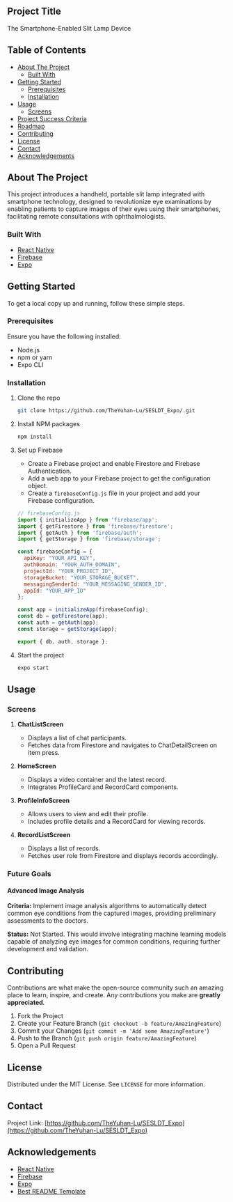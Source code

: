 ## Project Title

The Smartphone-Enabled Slit Lamp Device

## Table of Contents

- [About The Project](#about-the-project)
  - [Built With](#built-with)
- [Getting Started](#getting-started)
  - [Prerequisites](#prerequisites)
  - [Installation](#installation)
- [Usage](#usage)
  - [Screens](#screens)
- [Project Success Criteria](#project-success-criteria)
- [Roadmap](#roadmap)
- [Contributing](#contributing)
- [License](#license)
- [Contact](#contact)
- [Acknowledgements](#acknowledgements)

## About The Project

This project introduces a handheld, portable slit lamp integrated with smartphone technology, designed to revolutionize eye examinations by enabling patients to capture images of their eyes using their smartphones, facilitating remote consultations with ophthalmologists.

### Built With

- [React Native](https://reactnative.dev/)
- [Firebase](https://firebase.google.com/)
- [Expo](https://expo.dev/)

## Getting Started

To get a local copy up and running, follow these simple steps.

### Prerequisites

Ensure you have the following installed:
- Node.js
- npm or yarn
- Expo CLI

### Installation

1. Clone the repo
   ```sh
   git clone https://github.com/TheYuhan-Lu/SESLDT_Expo/.git
   ```
2. Install NPM packages
   ```sh
   npm install
   ```
3. Set up Firebase
   - Create a Firebase project and enable Firestore and Firebase Authentication.
   - Add a web app to your Firebase project to get the configuration object.
   - Create a `firebaseConfig.js` file in your project and add your Firebase configuration.

   ```javascript
   // firebaseConfig.js
   import { initializeApp } from 'firebase/app';
   import { getFirestore } from 'firebase/firestore';
   import { getAuth } from 'firebase/auth';
   import { getStorage } from 'firebase/storage';

   const firebaseConfig = {
     apiKey: "YOUR_API_KEY",
     authDomain: "YOUR_AUTH_DOMAIN",
     projectId: "YOUR_PROJECT_ID",
     storageBucket: "YOUR_STORAGE_BUCKET",
     messagingSenderId: "YOUR_MESSAGING_SENDER_ID",
     appId: "YOUR_APP_ID"
   };

   const app = initializeApp(firebaseConfig);
   const db = getFirestore(app);
   const auth = getAuth(app);
   const storage = getStorage(app);

   export { db, auth, storage };
   ```

4. Start the project
   ```sh
   expo start
   ```

## Usage

### Screens

1. **ChatListScreen**
   - Displays a list of chat participants.
   - Fetches data from Firestore and navigates to ChatDetailScreen on item press.

2. **HomeScreen**
   - Displays a video container and the latest record.
   - Integrates ProfileCard and RecordCard components.

3. **ProfileInfoScreen**
   - Allows users to view and edit their profile.
   - Includes profile details and a RecordCard for viewing records.

4. **RecordListScreen**
   - Displays a list of records.
   - Fetches user role from Firestore and displays records accordingly.


### Future Goals

#### Advanced Image Analysis

**Criteria:** Implement image analysis algorithms to automatically detect common eye conditions from the captured images, providing preliminary assessments to the doctors.

**Status:** Not Started. This would involve integrating machine learning models capable of analyzing eye images for common conditions, requiring further development and validation.


## Contributing

Contributions are what make the open-source community such an amazing place to learn, inspire, and create. Any contributions you make are **greatly appreciated**.

1. Fork the Project
2. Create your Feature Branch (`git checkout -b feature/AmazingFeature`)
3. Commit your Changes (`git commit -m 'Add some AmazingFeature'`)
4. Push to the Branch (`git push origin feature/AmazingFeature`)
5. Open a Pull Request

## License

Distributed under the MIT License. See `LICENSE` for more information.

## Contact


Project Link: [https://github.com/TheYuhan-Lu/SESLDT_Expo](https://github.com/TheYuhan-Lu/SESLDT_Expo)

## Acknowledgements

- [React Native](https://reactnative.dev/)
- [Firebase](https://firebase.google.com/)
- [Expo](https://expo.dev/)
- [Best README Template](https://github.com/othneildrew/Best-README-Template)
